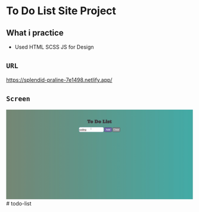 # To Do List Site Project

## What i practice

- Used HTML SCSS JS for Design


## `URL`

https://splendid-praline-7e1498.netlify.app/

## `Screen`

![](screen.gif)# todo-list
